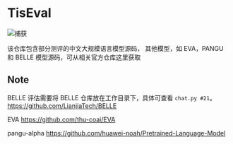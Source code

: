# TisEval
![捕获](https://github.com/luoshanfang123/TisEval/assets/103619666/40efc745-c0f6-4743-85d0-33a9374d54e1)

该仓库包含部分测评的中文大规模语言模型源码，
其他模型，如 EVA，PANGU 和 BELLE 模型源码，可从相关官方仓库这里获取

## Note

BELLE 评估需要将 BELLE 仓库放在工作目录下，具体可查看 `chat.py #21`。
https://github.com/LianjiaTech/BELLE

EVA
https://github.com/thu-coai/EVA

pangu-alpha
https://github.com/huawei-noah/Pretrained-Language-Model
